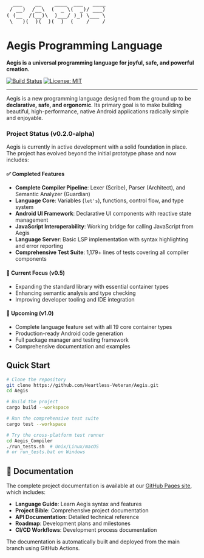<pre>
  ___    __    ____  ___   ____ 
 / __)  /__\  (  _ \(  _)/ ___)
( (__  /(__)\  )___/ )_) \___ \
 \___)(__)(__)(__)  (____/____/
</pre>

# Aegis Programming Language

**Aegis is a universal programming language for joyful, safe, and powerful creation.**

[![Build Status](https://img.shields.io/badge/build-passing-brightgreen.svg)](https://github.com/Heartless-Veteran/Aegis/actions)
[![License: MIT](https://img.shields.io/badge/License-MIT-blue.svg)](./LICENSE)

---

Aegis is a new programming language designed from the ground up to be **declarative, safe, and ergonomic**. Its primary goal is to make building beautiful, high-performance, native Android applications radically simple and enjoyable.

### Project Status (v0.2.0-alpha)

Aegis is currently in active development with a solid foundation in place. The project has evolved beyond the initial prototype phase and now includes:

#### ✅ Completed Features
- **Complete Compiler Pipeline**: Lexer (Scribe), Parser (Architect), and Semantic Analyzer (Guardian)
- **Language Core**: Variables (`let's`), functions, control flow, and type system
- **Android UI Framework**: Declarative UI components with reactive state management
- **JavaScript Interoperability**: Working bridge for calling JavaScript from Aegis
- **Language Server**: Basic LSP implementation with syntax highlighting and error reporting
- **Comprehensive Test Suite**: 1,179+ lines of tests covering all compiler components

#### 🚧 Current Focus (v0.5)
- Expanding the standard library with essential container types
- Enhancing semantic analysis and type checking
- Improving developer tooling and IDE integration

#### 🎯 Upcoming (v1.0)
- Complete language feature set with all 19 core container types
- Production-ready Android code generation
- Full package manager and testing framework
- Comprehensive documentation and examples

## Quick Start

```bash
# Clone the repository
git clone https://github.com/Heartless-Veteran/Aegis.git
cd Aegis

# Build the project
cargo build --workspace

# Run the comprehensive test suite  
cargo test --workspace

# Try the cross-platform test runner
cd Aegis_Compiler
./run_tests.sh  # Unix/Linux/macOS
# or run_tests.bat on Windows
```

## 📖 Documentation

The complete project documentation is available at our [GitHub Pages site](https://heartless-veteran.github.io/Aegis/), which includes:

- **Language Guide**: Learn Aegis syntax and features
- **Project Bible**: Comprehensive project documentation  
- **API Documentation**: Detailed technical reference
- **Roadmap**: Development plans and milestones
- **CI/CD Workflows**: Development process documentation

The documentation is automatically built and deployed from the main branch using GitHub Actions.
